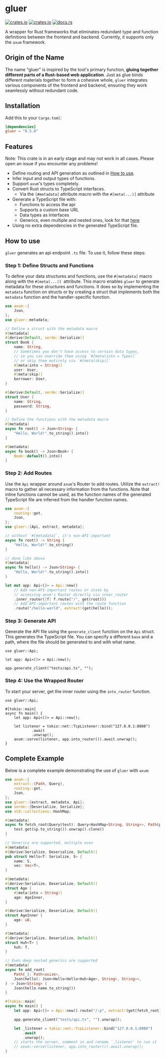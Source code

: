 # gluer

[![crates.io](https://img.shields.io/crates/v/gluer.svg)](https://crates.io/crates/gluer)
[![crates.io](https://img.shields.io/crates/d/gluer.svg)](https://crates.io/crates/gluer)
[![docs.rs](https://docs.rs/gluer/badge.svg)](https://docs.rs/gluer)

A wrapper for Rust frameworks that eliminates redundant type and function definitions between the frontend and backend. Currently, it supports only the `axum` framework.

## Origin of the Name

The name "gluer" is inspired by the tool's primary function, **gluing together different parts of a Rust-based web application**. Just as glue binds different materials together to form a cohesive whole, `gluer` integrates various components of the frontend and backend, ensuring they work seamlessly without redundant code.

## Installation

Add this to your `Cargo.toml`:

```toml
[dependencies]
gluer = "0.5.0"
```

## Features

Note: This crate is in an early stage and may not work in all cases. Please open an issue if you encounter any problems!

- Define routing and API generation as outlined in [How to use](#how-to-use).
- Infer input and output types of functions.
- Support `axum`'s types completely.
- Convert Rust structs to TypeScript interfaces.
  - Via the `[#metadata]` attribute macro with the `#[meta(...)]` attribute
- Generate a TypeScript file with:
  - Functions to access the api
  - Supports a custom base URL
  - Data types as Interfaces
  - Generics, even multiple and nested ones, look for that [here](#complete-example)
- Using no extra dependencies in the generated TypeScript file.

## How to use

`gluer` generates an api endpoint `.ts` file. To use it, follow these steps:

### Step 1: Define Structs and Functions

To define your data structures and functions, use the `#[metadata]` macro along with the `#[meta(...)] `attribute. This macro enables `gluer` to generate metadata for these structures and functions. It does so by implementing the `metadata` function on structs or by creating a struct that implements both the `metadata` function and the handler-specific function.
```rust
use axum::{
    Json,
};
use gluer::metadata;

// Define a struct with the metadata macro
#[metadata]
#[derive(Default, serde::Serialize)]
struct Book {
    name: String,
    // Sometimes you don't have access to certain data types, 
    // so you can override them using `#[meta(into = Type)]` 
    // or skip them entirely via `#[meta(skip)]`
    #[meta(into = String)]
    user: User,
    #[meta(skip)]
    borrower: User,
}

#[derive(Default, serde::Serialize)]
struct User {
    name: String,
    password: String,
}

// Define the functions with the metadata macro
#[metadata]
async fn root() -> Json<String> {
    "Hello, World!".to_string().into()
}

#[metadata]
async fn book() -> Json<Book> {
    Book::default().into()
}
```

### Step 2: Add Routes

Use the `Api` wrapper around `axum`'s Router to add routes. Utilize the `extract!` macro to gather all necessary information from the functions. Note that inline functions cannot be used, as the function names of the generated TypeScript file are inferred from the handler function names.

```rust
use axum::{
    routing::get,
    Json,
};
use gluer::{Api, extract, metadata};

// without `#[metadata]`, it's non-API-important
async fn root() -> String {
    "Hello, World!".to_string()
}

// done like above
#[metadata]
async fn hello() -> Json<String> {
    "Hello, World!".to_string().into()
}

let mut app: Api<()> = Api::new()
    // Add non-API-important routes or state by
    // accessing axum's Router directly via inner_router
    .inner_router(|f| f.route("/", get(root)))
    // Add API-important routes with the route function
    .route("/hello-world", extract!(get(hello)));
```

### Step 3: Generate API

Generate the API file using the `generate_client` function on the `Api` struct. This generates the TypeScript file. You can specify a different `base` and a path, where the file should be generated to and with what name.

```rust,no_run
use gluer::Api;

let app: Api<()> = Api::new();

app.generate_client("tests/api.ts", "");
```

### Step 4: Use the Wrapped Router

To start your server, get the inner router using the `into_router` function.

```rust,no_run
use gluer::Api;

#[tokio::main]
async fn main() {
    let app: Api<()> = Api::new();

    let listener = tokio::net::TcpListener::bind("127.0.0.1:8080")
            .await
            .unwrap();
    axum::serve(listener, app.into_router()).await.unwrap();
}
```

## Complete Example

Below is a complete example demonstrating the use of `gluer` with `axum`:

```rust
use axum::{
    extract::{Path, Query},
    routing::get,
    Json,
};
use gluer::{extract, metadata, Api};
use serde::{Deserialize, Serialize};
use std::collections::HashMap;

#[metadata]
async fn fetch_root(Query(test): Query<HashMap<String, String>>, Path(p): Path<usize>) -> String {
    test.get(&p.to_string()).unwrap().clone()
}

// Generics are supported, multiple even
#[metadata]
#[derive(Serialize, Deserialize, Default)]
pub struct Hello<T: Serialize, S> {
    name: S,
    vec: Vec<T>,
}

#[metadata]
#[derive(Serialize, Deserialize, Default)]
struct Age {
    #[meta(into = String)]
    age: AgeInner,
}

#[derive(Serialize, Deserialize, Default)]
struct AgeInner {
    age: u8,
}

#[metadata]
#[derive(Serialize, Deserialize, Default)]
struct Huh<T> {
    huh: T,
}

// Even deep nested generics are supported
#[metadata]
async fn add_root(
    Path(_): Path<usize>,
    Json(hello): Json<Hello<Hello<Huh<Age>, String>, String>>,
) -> Json<String> {
    Json(hello.name.to_string())
}

#[tokio::main]
async fn main() {
    let app: Api<()> = Api::new().route("/:p", extract!(get(fetch_root).post(add_root)));

    app.generate_client("tests/api.ts", "").unwrap();

    let _listener = tokio::net::TcpListener::bind("127.0.0.1:8080")
        .await
        .unwrap();
    // starts the server, comment in and rename `_listener` to run it
    // axum::serve(listener, app.into_router()).await.unwrap();
}
```
